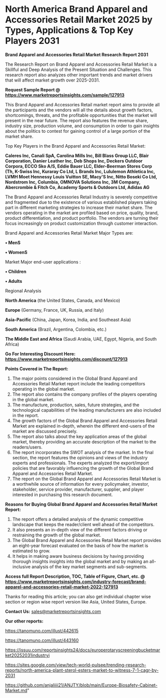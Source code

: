 # North America Brand Apparel and Accessories Retail Market 2025 by Types, Applications & Top Key Players 2031

<strong>Brand Apparel and Accessories Retail Market Research Report 2031</strong>

The Research Report on Brand Apparel and Accessories Retail Market is a Skillful and Deep Analysis of the Present Situation and Challenges. This research report also analyzes other important trends and market drivers that will affect market growth over 2025-2031.

<strong>Request Sample Report @ <a href=https://www.marketreportsinsights.com/sample/127913>https://www.marketreportsinsights.com/sample/127913</a></strong>

This Brand Apparel and Accessories Retail market report aims to provide all the participants and the vendors will all the details about growth factors, shortcomings, threats, and the profitable opportunities that the market will present in the near future. The report also features the revenue share, industry size, production volume, and consumption in order to gain insights about the politics to contest for gaining control of a large portion of the market share.

Top Key Players in the Brand Apparel and Accessories Retail Market:

<strong>Caleres Inc, Canali SpA, Carolina Mills Inc, Bill Blass Group LLC, Blair Corporation, Danier Leather Inc, Deb Shops Inc, Deckers Outdoor Corpora, ECCO Sko A/S, Eddie Bauer LLC, Elder-Beerman Stores Corp (Th, K-Swiss Inc, Kuraray Co Ltd, L Brands Inc, Lululemon Athletica Inc, LVMH Moet Hennessy Louis Vuitton SE, Macy'S Inc, Nitto Boseki Co Ltd, Nordstrom Inc, Columbia, OMNOVA Solutions Inc, 3M Company, Abercrombie & Fitch Co, Academy Sports & Outdoors Ltd, Adidas AG</strong>

The Brand Apparel and Accessories Retail Industry is severely competitive and fragmented due to the existence of various established players taking part in different marketing strategies to increase their market share. The vendors operating in the market are profiled based on price, quality, brand, product differentiation, and product portfolio. The vendors are turning their focus increasingly on product customization through customer interaction.

Brand Apparel and Accessories Retail Market Major Types are:

<strong>• MenS

• WomenS</strong>

Market Major end-user applications :

<strong>• Children

• Adults</strong>

Regional Analysis

</u><strong><b>North America</b></strong> (the United States, Canada, and Mexico)

<strong><b>Europe </b></strong>(Germany, France, UK, Russia, and Italy)

<strong><b>Asia-Pacific</b></strong> (China, Japan, Korea, India, and Southeast Asia)

<strong><b>South America</b></strong> (Brazil, Argentina, Colombia, etc.)

<strong><b>The Middle East and Africa</b></strong> (Saudi Arabia, UAE, Egypt, Nigeria, and South Africa)

<strong>Go For Interesting Discount Here: <a href=https://www.marketreportsinsights.com/discount/127913>https://www.marketreportsinsights.com/discount/127913</a></strong>

<strong>Points Covered in The Report:</strong>
<ol>
  <li>The major points considered in the Global Brand Apparel and Accessories Retail Market report include the leading competitors operating in the global market.</li>
  <li>The report also contains the company profiles of the players operating in the global market.</li>
  <li>The manufacture, production, sales, future strategies, and the technological capabilities of the leading manufacturers are also included in the report.</li>
  <li>The growth factors of the Global Brand Apparel and Accessories Retail Market are explained in-depth, wherein the different end-users of the market are discussed precisely.</li>
  <li>The report also talks about the key application areas of the global market, thereby providing an accurate description of the market to the readers/users.</li>
  <li>The report incorporates the SWOT analysis of the market. In the final section, the report features the opinions and views of the industry experts and professionals. The experts analyzed the export/import policies that are favorably influencing the growth of the Global Brand Apparel and Accessories Retail Market.</li>
  <li>The report on the Global Brand Apparel and Accessories Retail Market is a worthwhile source of information for every policymaker, investor, stakeholder, service provider, manufacturer, supplier, and player interested in purchasing this research document.</li>
</ol>
<strong>Reasons for Buying Global Brand Apparel and Accessories Retail Market Report:</strong>

<ol>
  <li>The report offers a detailed analysis of the dynamic competitive landscape that keeps the reader/client well ahead of the competitors.</li>
  <li>It also presents an in-depth view of the different factors driving or restraining the growth of the global market.</li>
  <li>The Global Brand Apparel and Accessories Retail Market report provides an eight-year forecast evaluated on the basis of how the market is estimated to grow.</li>
  <li>It helps in making aware business decisions by having providing thorough insights insights into the global market and by making an all-inclusive analysis of the key market segments and sub-segments.</li>
</ol>
<strong>Access full Report Description, TOC, Table of Figure, Chart, etc. @ <a href=https://www.marketreportsinsights.com/industry-forecast/brand-apparel-and-accessories-retail-market-2022-127913>https://www.marketreportsinsights.com/industry-forecast/brand-apparel-and-accessories-retail-market-2022-127913</a></strong>


Thanks for reading this article; you can also get individual chapter wise section or region wise report version like Asia, United States, Europe.

<strong>Contact Us:</strong>
sales@marketreportsinsights.com

<strong>Our other reports:</strong>

<a href=https://tanomuno.com/illust/442615>https://tanomuno.com/illust/442615</a>

<a href=https://tanomuno.com/illust/443160>https://tanomuno.com/illust/443160</a>

<a href=https://issuu.com/reportsinsights24/docs/europerotaryscreeningbucketmarket20252031industryi>https://issuu.com/reportsinsights24/docs/europerotaryscreeningbucketmarket20252031industryi</a>

<a href=https://sites.google.com/view/tech-world-pulsee/trending-research-reports/north-america-plant-sterol-esters-market-to-witness-7-1-cagr-by-2031>https://sites.google.com/view/tech-world-pulsee/trending-research-reports/north-america-plant-sterol-esters-market-to-witness-7-1-cagr-by-2031</a>

<a href=https://github.com/anjaliiii21/ANJTY/blob/main/Europe-Biosafety-Cabinet-Market.md>https://github.com/anjaliiii21/ANJTY/blob/main/Europe-Biosafety-Cabinet-Market.md</a>"
